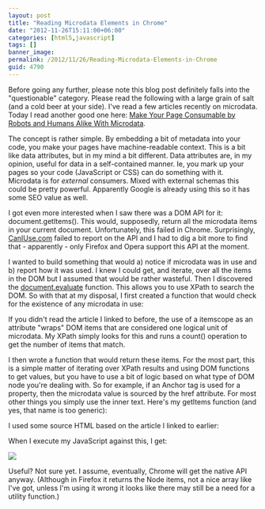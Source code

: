 ```yaml
---
layout: post
title: "Reading Microdata Elements in Chrome"
date: "2012-11-26T15:11:00+06:00"
categories: [html5,javascript]
tags: []
banner_image: 
permalink: /2012/11/26/Reading-Microdata-Elements-in-Chrome
guid: 4790
---
```


Before going any further, please note this blog post definitely falls into the "questionable" category. Please read the following with a large grain of salt (and a cold beer at your side). I've read a few articles recently on microdata. Today I read another good one here: <a href="http://html5hacks.com/blog/2012/11/21/make-your-page-consumable-by-robots-and-humans-alike-with-microdata/">Make Your Page Consumable by Robots and Humans Alike With Microdata</a>.
<!--more-->
The concept is rather simple. By embedding a bit of metadata into your code, you make your pages have machine-readable context. This is a bit like data attributes, but in my mind a bit different. Data attributes are, in my opinion, useful for data in a self-contained manner. Ie, you mark up your pages so your code (JavaScript or CSS) can do something with it. Microdata is for <i>external</i> consumers. Mixed with external schemas this could be pretty powerful. Apparently Google is already using this so it has some SEO value as well.

I got even more interested when I saw there was a DOM API for it: document.getItems(). This would, supposedly, return all the microdata items in your current document. Unfortunately, this failed in Chrome. Surprisingly, <a href="http://www.caniuse.com">CanIUse.com</a> failed to report on the API and I had to dig a bit more to find that - apparently - only Firefox and Opera support this API at the moment. 

I wanted to build something that would a) notice if microdata was in use and b) report how it was used. I knew I could get, and iterate, over all the items in the DOM but I assumed that would be rather wasteful. Then I discovered the <a href="https://developer.mozilla.org/en-US/docs/DOM/document.evaluate">document.evaluate</a> function. This allows you to use XPath to search the DOM. So with that at my disposal, I first created a function that would check for the existence of any microdata in use:

<script src="https://gist.github.com/4150363.js?file=gistfile1.js"></script>

If you didn't read the article I linked to before, the use of a itemscope as an attribute "wraps" DOM items that are considered one logical unit of microdata. My XPath simply looks for this and runs a count() operation to get the number of items that match.

I then wrote a function that would return these items. For the most part, this is a simple matter of iterating over XPath results and using DOM functions to get values, but you have to use a bit of logic based on what type of DOM node you're dealing with. So for example, if an Anchor tag is used for a property, then the microdata value is sourced by the href attribute. For most other things you simply use the inner text. Here's my getItems function (and yes, that name is too generic):

<script src="https://gist.github.com/4150389.js?file=gistfile1.js"></script>

I used some source HTML based on the article I linked to earlier:

<script src="https://gist.github.com/4150394.js?file=gistfile1.html"></script>

When I execute my JavaScript against this, I get:

<img src="https://static.raymondcamden.com/images/screenshot40.png" />

Useful? Not sure yet. I assume, eventually, Chrome will get the native API anyway. (Although in Firefox it returns the Node items, not a nice array like I've got, unless I'm using it wrong it looks like there may still be a need for a utility function.)